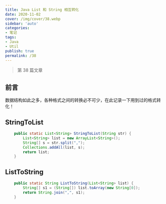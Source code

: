 ```yaml
---
title: Java List 和 String 相互转化
date: 2020-11-02
cover: /img/cover/38.webp
sidebar: 'auto'
categories:
- 笔记
tags:
- Java
- Util
publish: true
permalink: /38
---
```


> 第 38 篇文章
<!-- more -->

## 前言
数据结构如此之多，各种格式之间的转换必不可少，在此记录一下用到过的格式转化！

## StringToList
```java
    public static List<String> StringToList(String str) {
        List<String> list = new ArrayList<String>();
        String[] s = str.split(",");
        Collections.addAll(list, s);
        return list;
    }
```

## ListToString
```java
    public static String ListToString(List<String> list) {
        String[] s1 = (String[]) list.toArray(new String[0]);
        return String.join(",", s1);
    }
```

